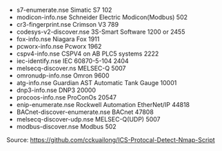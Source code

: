 
-    s7-enumerate.nse Simatic S7 102
 -   modicon-info.nse Schneider Electric Modicon(Modbus) 502
  -  cr3-fingerprint.nse Crimson V3 789
   - codesys-v2-discover.nse 3S-Smart Software 1200 or 2455
 -   fox-info.nse Niagara Fox 1911
 -   pcworx-info.nse Pcworx 1962
 -   cspv4-info.nse CSPV4 on AB PLC5 systems 2222
 -   iec-identify.nse IEC 60870-5-104 2404
 -   melsecq-discover.ns MELSEC-Q 5007
 -   omronudp-info.nse Omron 9600
 -   atg-info.nse Guardian AST Automatic Tank Gauge 10001
 -   dnp3-info.nse DNP3 20000
 -   procoos-info.nse ProConOs 20547
 -   enip-enumerate.nse Rockwell Automation EtherNet/IP 44818
 -   BACnet-discover-enumerate.nse BACnet 47808
 -   melsecq-discover-udp.nse MELSEC-Q(UDP) 5007
 -   modbus-discover.nse Modbus 502

Source: https://github.com/cckuailong/ICS-Protocal-Detect-Nmap-Script 
